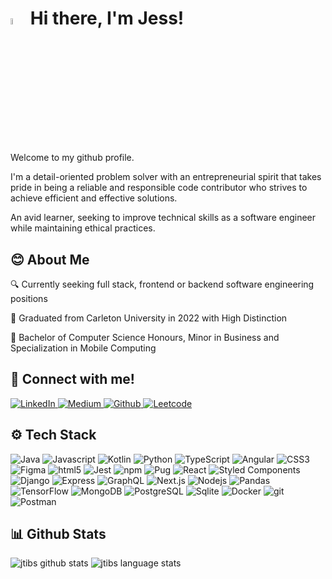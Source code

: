 <h1>
  <img src="https://media.giphy.com/media/hvRJCLFzcasrR4ia7z/giphy.gif" width="5%">
  Hi there, I'm Jess! 
</h1> 
<p>
  Welcome to my github profile. </p>
<p>I'm a detail-oriented problem solver with an entrepreneurial spirit that takes pride in being a reliable and responsible code contributor who strives to achieve efficient and effective solutions.</p>
<p>An avid learner, seeking to improve technical skills as a software engineer while maintaining ethical practices.</p>

<h2> 😊 About Me </h2>
  <div>
    <p> 🔍 Currently seeking full stack, frontend or backend software engineering positions</p>
    <p> 🏫 Graduated from Carleton University in 2022 with High Distinction</p>
    <p> 📜 Bachelor of Computer Science Honours, Minor in Business and Specialization in Mobile Computing</p>
  </div>

<h2> 🔗 Connect with me! </h2>
<a href="https://www.linkedin.com/in/jessica-tiberio" target="_blank">
  <img alt="LinkedIn" src="https://img.shields.io/badge/linkedin-%230077B5.svg?&style=for-the-badge&logo=linkedin&logoColor=white" />
</a> 
<a href="https://medium.com/@jessicatiberio" target="_blank">
  <img alt="Medium" src="https://img.shields.io/badge/medium-ffffff.svg?&style=for-the-badge&logo=medium&logoColor=black" />
</a>
<a href="https://github.com/JessicaTiberio" target="_blank">
  <img alt="Github" src="https://img.shields.io/badge/GitHub-000000.svg?&style=for-the-badge&logo=Github&logoColor=white" />
</a> 
<a href="https://leetcode.com/JTibs18/" target="_blank">
  <img alt="Leetcode" src="https://img.shields.io/badge/Leetcode-f89f1b.svg?&style=for-the-badge&logo=leetcode&logoColor=white" />
</a> 

<h2> ⚙ Tech Stack </h2>
<div>
  <img alt="Java" src="https://img.shields.io/badge/-Java-61D12C?style=flat-square&logo=java&logoColor=white" />
  <img alt="Javascript" src="https://img.shields.io/badge/-Javascript-4CBF30?style=flat-square&logo=javascript&logoColor=white" />
  <img alt="Kotlin" src="https://img.shields.io/badge/-Kotlin-37AD34?style=flat-square&logo=kotlin&logoColor=white" />
  <img alt="Python" src="https://img.shields.io/badge/-Python-229B38?style=flat-square&logo=Python&logoColor=white" />
  <img alt="TypeScript" src="https://img.shields.io/badge/-TypeScript-0B893E?style=flat-square&logo=typescript&logoColor=white" />
  
  <img alt="Angular" src="https://img.shields.io/badge/-Angular-36AE99?style=flat-square&logo=angular&logoColor=white" />
  <img alt="CSS3" src="https://img.shields.io/badge/-CSS3-31A99D?style=flat-square&logo=css3&logoColor=white" />
  <img alt="Figma" src="https://img.shields.io/badge/-Figma-2CA4A1?style=flat-square&logo=Figma&logoColor=white" />
  <img alt="html5" src="https://img.shields.io/badge/-HTML5-279FA5?style=flat-square&logo=html5&logoColor=white" />
  <img alt="Jest" src="https://img.shields.io/badge/-Jest-229AA9?style=flat-square&logo=jest&logoColor=white" />
  <img alt="npm" src="https://img.shields.io/badge/-NPM-1D95AD?style=flat-square&logo=npm&logoColor=white" />
  <img alt="Pug" src="https://img.shields.io/badge/-Pug-1890B1?style=flat-square&logo=pug&logoColor=white" />
  <img alt="React" src="https://img.shields.io/badge/-React-138BB5?style=flat-square&logo=react&logoColor=white" />
  <img alt="Styled Components" src="https://img.shields.io/badge/-Styled_Components-0C7FC0?style=flat-square&logo=styled-components&logoColor=white" />
  
  <img alt="Django" src="https://img.shields.io/badge/-Django-5274CE?style=flat-square&logo=django&logoColor=white" />
  <img alt="Express" src="https://img.shields.io/badge/-Express-5957DA?style=flat-square&logo=Express&logoColor=white" />
  <img alt="GraphQL" src="https://img.shields.io/badge/-GraphQL-603AE6?style=flat-square&logo=graphql&logoColor=white" />
  <img alt="Next.js" src="https://img.shields.io/badge/-Next.js-671DF2?style=flat-square&logo=next.js&logoColor=white" />
  <img alt="Nodejs" src="https://img.shields.io/badge/-Nodejs-7000FF?style=flat-square&logo=Node.js&logoColor=white" />
  
  <img alt="Pandas" src="https://img.shields.io/badge/-Pandas-9535BA?style=flat-square&logo=pandas&logoColor=white" />
  <img alt="TensorFlow" src="https://img.shields.io/badge/-TensorFlow-931DB1?style=flat-square&logo=tensorflow&logoColor=white" />
  
  <img alt="MongoDB" src="https://img.shields.io/badge/-MongoDB-A70452?style=flat-square&logo=mongodb&logoColor=white" />
  <img alt="PostgreSQL" src="https://img.shields.io/badge/-PostgreSQL-C3192C?style=flat-square&logo=postgreSQL&logoColor=white" />
  <img alt="Sqlite" src="https://img.shields.io/badge/-Sqlite-DE2D06?style=flat-square&logo=sqlite&logoColor=white" />
 
  <img alt="Docker" src="https://img.shields.io/badge/-Docker-CD634B?style=flat-square&logo=docker&logoColor=white" />
  <img alt="git" src="https://img.shields.io/badge/-Git-D36B3B?style=flat-square&logo=git&logoColor=white" />
  <img alt="Postman" src="https://img.shields.io/badge/-Postman-D9732A?style=flat-square&logo=postman&logoColor=white" />
</div>


<h2> 📊 Github Stats</h2>
<img src="https://github-readme-stats.vercel.app/api?username=jtibs18&hide=stars,contribs&show_icons=true&theme=transparent&rank_icon=github&include_all_commits=true" alt="jtibs github stats" />
<img src="https://github-readme-stats.vercel.app/api/top-langs/?username=jtibs18&theme=transparent&hide_progress=true" alt="jtibs language stats" />
